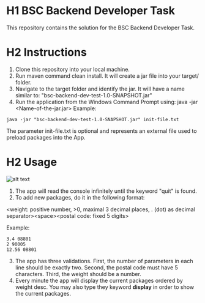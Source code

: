 # H1 BSC Backend Developer Task
This repository contains the solution for the BSC Backend Developer Task. 

# H2 Instructions
1. Clone this repository into your local machine. 
2. Run maven command clean install. It will create a jar file into your target/ folder.
3. Navigate to the target folder and identify the jar. It will have a name similar to: "bsc-backend-dev-test-1.0-SNAPSHOT.jar"
4. Run the application from the Windows Command Prompt using: java -jar <Name-of-the-jar.jar> <Initialization-file>
Example:

```
java -jar "bsc-backend-dev-test-1.0-SNAPSHOT.jar" init-file.txt
```

The parameter init-file.txt is optional and represents an external file used to preload packages into the App.

# H2 Usage

![alt text](https://lh3.googleusercontent.com/Gn5LhNB-rOw8I4f6fBFZlZ1wpXfe81_uBDUC_AQy-OVcGlc316HdLSivxvmwMcXq4R0LuTw1jHDKEg=w1920-h988 "Usage")

1. The app will read the console infinitely until the keyword "quit" is found.
2. To add new packages, do it in the following format:

&lt;weight: positive number, &gt;0, maximal 3 decimal places, . (dot) as decimal
separator&gt;&lt;space&gt;&lt;postal code: fixed 5 digits&gt;

Example:
```
3.4 08801
2 90005
12.56 08801
```

3. The app has three validations. First, the number of parameters in each line should be exactly two. Second, the postal code must have 5 characters. Third, the weight should be a number.
4. Every minute the app will display the current packages ordered by weight desc. You may also type they keyword **display** in order to show the current packages. 
